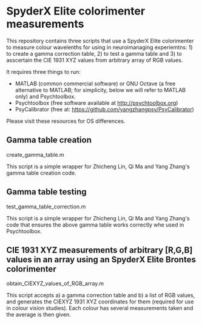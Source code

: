 
# SpyderX Elite colorimenter measurements

This repository contains three scripts that use a SpyderX Elite colorimenter to measure colour wavelenths for using in neuroimanaging experiemtns: 1) to create a gamma correction table, 2) to test a gamma table and 3) to asscertain the CIE 1931 XYZ values from arbitrary array of RGB values.

It requires three things to run:

 - MATLAB (common commercial software) or GNU Octave (a free alternative to MATLAB; for simplicity, below we will refer to MATLAB only) and Psychtoolbox.
 - Psychtoolbox (free software available at http://psychtoolbox.org)
 - PsyCalibrator (free at: https://github.com/yangzhangpsy/PsyCalibrator)

Please visit these resources for OS differences.

## Gamma table creation

create_gamma_table.m

This script is a simple wrapper for Zhicheng Lin, Qi Ma and Yang Zhang's gamma table creation code.

## Gamma table testing

test_gamma_table_correction.m

This script is a simple wrapper for Zhicheng Lin, Qi Ma and Yang Zhang's code that ensures the above gamma table works correctly whe used in Psychtoolbox.

## CIE 1931 XYZ measurements of arbitrary [R,G,B] values in an array using an SpyderX Elite Brontes colorimenter

obtain_CIEXYZ_values_of_RGB_array.m

This script accepts a) a gamma correction table and b) a list of RGB values, and generates the CIEXYZ 1931 XYZ coordinates for them (required for use in colour vision studies). Each colour has several measurements taken and the average is then given.